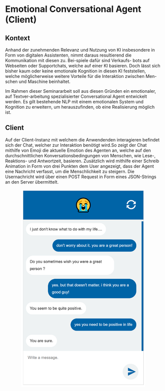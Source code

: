 # Emotional Conversational Agent (Client)
## Kontext
Anhand der zunehmenden Relevanz und Nutzung von KI insbesondere in Form von digitalen Assistenten, nimmt daraus resultierend die Kommunikation mit diesen zu. Bei-spiele dafür sind Verkaufs- bots auf Webseiten oder Supportchats, welche auf einer KI basieren. Doch lässt sich bisher kaum oder keine emotionale Kognition in diesen KI feststellen, welche möglicherweise weitere Vorteile für die Interaktion zwischen Men-schen und Maschine beinhaltet.

Im Rahmen dieser Seminararbeit soll aus diesen Gründen ein emotionaler, auf Textver-arbeitung spezialisierter Conversational Agent entwickelt werden. Es gilt bestehende NLP mit einem emotionalen System und Kognition zu erweitern, um herauszufinden, ob eine Realisierung möglich ist. 

## Client
Auf der Client-Instanz mit welchem die Anwendenden interagieren befindet sich der Chat, welcher zur Interaktion benötigt wird.So zeigt der Chat mithilfe von Emoji die aktuelle Emotion des Agenten an, welche auf den durchschnittlichen Konversationsbedingungen von Menschen, wie Lese-, Reaktions- und Antwortzeit, basieren. Zusätzlich wird mithilfe einer Schreib Animation in Form von drei Punkten dem User angezeigt, dass der Agent eine Nachricht verfasst, um die Menschlichkeit zu steigern. Die Usernachricht wird über einen POST Request in Form eines JSON-Strings an den Server übermittelt. 

<p align="center">
  <img src="https://github.com/raycan1993/Emotional-Conversational-Agent-Client/blob/master/README-img/1.png" width="400">
</p>
